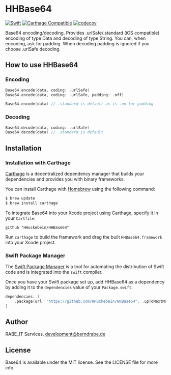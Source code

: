 # HHBase64

[![Swift](https://github.com/HHuckebein/IBAN/actions/workflows/swift.yml/badge.svg)](https://github.com/HHuckebein/IBAN/actions/workflows/swift.yml)
[![Carthage Compatible](https://img.shields.io/badge/Carthage-compatible-4BC51D.svg?style=flat)](https://github.com/Carthage/Carthage)
[![codecov](https://codecov.io/gh/HHuckebein/HHBase64/branch/master/graph/badge.svg)](https://codecov.io/gh/HHuckebein/HHBase64)
 
Base64 encoding/decoding.
Provides .urlSafe/.standard (iOS compatible) encoding of type Data and decoding of type String.
You can, when encoding, ask for padding.
When decoding padding is ignored if you choose .urlSafe decoding.
 
## How to use HHBase64
### Encoding
```swift
Base64.encode(data, coding: .urlSafe)
Base64.encode(data, coding: .urlSafe, padding: .off)

Base64.encode(data) // .standard is default as is .on for padding
```

### Decoding
```swift
Base64.decode(data, coding: .urlSafe)
Base64.decode(data) // .standard is default
```
## Installation

### Installation with Carthage

[Carthage](https://github.com/Carthage/Carthage) is a decentralized dependency manager that builds your dependencies and provides you with binary frameworks.

You can install Carthage with [Homebrew](http://brew.sh/) using the following command:

```bash
$ brew update
$ brew install carthage
```

To integrate Base64 into your Xcode project using Carthage, specify it in your `Cartfile`:

```ogdl
github "HHuckebein/HHBase64"
```

Run `carthage` to build the framework and drag the built `HHBase64.framework` into your Xcode project.

### Swift Package Manager

The [Swift Package Manager](https://swift.org/package-manager/) is a tool for automating the distribution of Swift code and is integrated into the `swift` compiler.

Once you have your Swift package set up, add HHBase64 as a dependency by adding it to the `dependencies` value of your `Package.swift`.

```swift
dependencies: [
    .package(url: "https://github.com/HHuckebein/HHBase64", .upToNextMajor(from: "1.0.0"))
]
```

## Author

RABE_IT Services, development@berndrabe.de

## License

Base64 is available under the MIT license. See the LICENSE file for more info.
